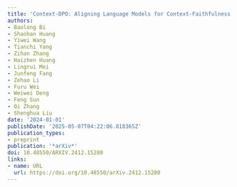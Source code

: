 ```yaml
---
title: 'Context-DPO: Aligning Language Models for Context-Faithfulness'
authors:
- Baolong Bi
- Shaohan Huang
- Yiwei Wang
- Tianchi Yang
- Zihan Zhang
- Haizhen Huang
- Lingrui Mei
- Junfeng Fang
- Zehao Li
- Furu Wei
- Weiwei Deng
- Feng Sun
- Qi Zhang
- Shenghua Liu
date: '2024-01-01'
publishDate: '2025-05-07T04:22:06.818365Z'
publication_types:
- preprint
publication: '*arXiv*'
doi: 10.48550/ARXIV.2412.15280
links:
- name: URL
  url: https://doi.org/10.48550/arXiv.2412.15280
---
```

